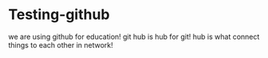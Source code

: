 # Testing-github
we are using github for education!
git hub is hub for git!
hub is what connect things to each other in network!
